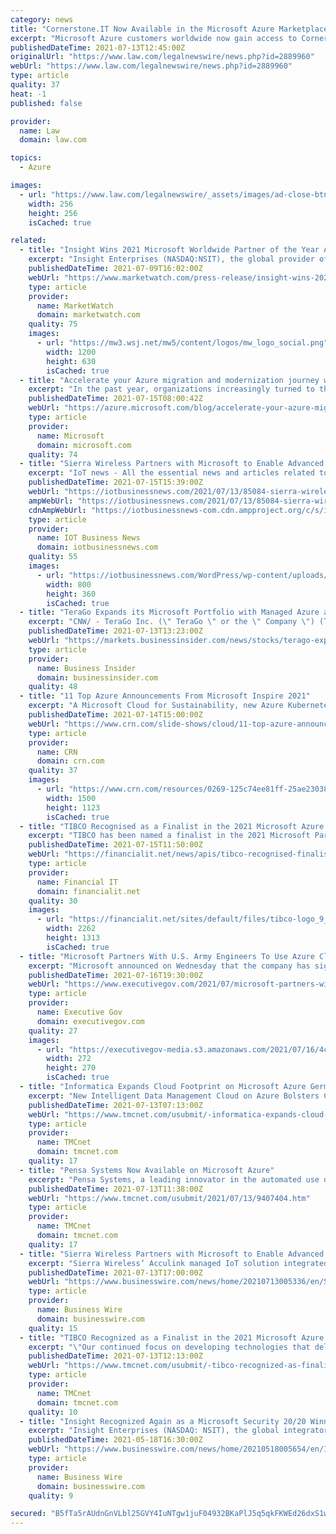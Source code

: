 ```yaml
---
category: news
title: "Cornerstone.IT Now Available in the Microsoft Azure Marketplace"
excerpt: "Microsoft Azure customers worldwide now gain access to Cornerstone.IT Remote Desktop Pro to take advantage of the scalability, reliability, and agility of Azure to drive application development ..."
publishedDateTime: 2021-07-13T12:45:00Z
originalUrl: "https://www.law.com/legalnewswire/news.php?id=2889960"
webUrl: "https://www.law.com/legalnewswire/news.php?id=2889960"
type: article
quality: 37
heat: -1
published: false

provider:
  name: Law
  domain: law.com

topics:
  - Azure

images:
  - url: "https://www.law.com/legalnewswire/_assets/images/ad-close-btn.png"
    width: 256
    height: 256
    isCached: true

related:
  - title: "Insight Wins 2021 Microsoft Worldwide Partner of the Year Awards for Azure Migration and Solution Assessments"
    excerpt: "Insight Enterprises (NASDAQ:NSIT), the global provider of Insight Intelligent Technology Solutions™ for organizations of all sizes, today announced it"
    publishedDateTime: 2021-07-09T16:02:00Z
    webUrl: "https://www.marketwatch.com/press-release/insight-wins-2021-microsoft-worldwide-partner-of-the-year-awards-for-azure-migration-and-solution-assessments-2021-07-09"
    type: article
    provider:
      name: MarketWatch
      domain: marketwatch.com
    quality: 75
    images:
      - url: "https://mw3.wsj.net/mw5/content/logos/mw_logo_social.png"
        width: 1200
        height: 630
        isCached: true
  - title: "Accelerate your Azure migration and modernization journey with expanded programs and offers"
    excerpt: "In the past year, organizations increasingly turned to the cloud to survive potential business disruptions. At Microsoft, we partnered with businesses of all sizes, to help them take advantage of the scalability, remote work enablement, and cost efficiencies of migrating to the cloud. Today at Microsoft"
    publishedDateTime: 2021-07-15T08:00:42Z
    webUrl: "https://azure.microsoft.com/blog/accelerate-your-azure-migration-and-modernization-journey-with-expended-programs-and-offers/"
    type: article
    provider:
      name: Microsoft
      domain: microsoft.com
    quality: 74
  - title: "Sierra Wireless Partners with Microsoft to Enable Advanced Asset Tracking Capabilities via Azure IoT Central"
    excerpt: "IoT news - All the essential news and articles related to the Internet of Things (IoT), on a daily basis, and with a business perspective."
    publishedDateTime: 2021-07-15T15:39:00Z
    webUrl: "https://iotbusinessnews.com/2021/07/13/85084-sierra-wireless-partners-with-microsoft-to-enable-advanced-asset-tracking-capabilities-via-azure-iot-central/"
    ampWebUrl: "https://iotbusinessnews.com/2021/07/13/85084-sierra-wireless-partners-with-microsoft-to-enable-advanced-asset-tracking-capabilities-via-azure-iot-central/amp/"
    cdnAmpWebUrl: "https://iotbusinessnews-com.cdn.ampproject.org/c/s/iotbusinessnews.com/2021/07/13/85084-sierra-wireless-partners-with-microsoft-to-enable-advanced-asset-tracking-capabilities-via-azure-iot-central/amp/"
    type: article
    provider:
      name: IOT Business News
      domain: iotbusinessnews.com
    quality: 55
    images:
      - url: "https://iotbusinessnews.com/WordPress/wp-content/uploads/asset-management-tracking-location-containers.jpg"
        width: 800
        height: 360
        isCached: true
  - title: "TeraGo Expands its Microsoft Portfolio with Managed Azure and Disaster Recovery Solutions"
    excerpt: "CNW/ - TeraGo Inc. (\" TeraGo \" or the \" Company \") (TSX: TGO) (  ), announced today that it has expanded its Microsoft product portfolio with the addition of Microsoft 365, Managed Microsoft Azure, and Managed Disaster Recovery."
    publishedDateTime: 2021-07-13T13:23:00Z
    webUrl: "https://markets.businessinsider.com/news/stocks/terago-expands-its-microsoft-portfolio-with-managed-azure-and-disaster-recovery-solutions-1030601302"
    type: article
    provider:
      name: Business Insider
      domain: businessinsider.com
    quality: 48
  - title: "11 Top Azure Announcements From Microsoft Inspire 2021"
    excerpt: "A Microsoft Cloud for Sustainability, new Azure Kubernetes Service smart defaults and an Azure Synapse partner center that will connect customers to partner solutions were among the top cloud computing announcements at Microsoft Inspire 2021."
    publishedDateTime: 2021-07-14T15:00:00Z
    webUrl: "https://www.crn.com/slide-shows/cloud/11-top-azure-announcements-from-microsoft-inspire-2021"
    type: article
    provider:
      name: CRN
      domain: crn.com
    quality: 37
    images:
      - url: "https://www.crn.com/resources/0269-125c74ee81ff-25ae23038fad-1000/microsoft-azure-sign-2.jpg"
        width: 1500
        height: 1123
        isCached: true
  - title: "TIBCO Recognised as a Finalist in the 2021 Microsoft Azure Partner of the Year Awards"
    excerpt: "TIBCO has been named a finalist in the 2021 Microsoft Partner of the Year Awards for Microsoft Azure Cloud-Native App Development. As a Microsoft gold certified ISV and leader in cloud API-led integration and analytics,"
    publishedDateTime: 2021-07-15T11:50:00Z
    webUrl: "https://financialit.net/news/apis/tibco-recognised-finalist-2021-microsoft-azure-partner-year-awards"
    type: article
    provider:
      name: Financial IT
      domain: financialit.net
    quality: 30
    images:
      - url: "https://financialit.net/sites/default/files/tibco-logo_9_0.jpg"
        width: 2262
        height: 1313
        isCached: true
  - title: "Microsoft Partners With U.S. Army Engineers To Use Azure Cloud For Extreme Weather Modeling"
    excerpt: "Microsoft announced on Wednesday that the company has signed a cooperative research and development agreement (CRADA) with U.S. Army engineers use the company’s Azure Government cloud for a system that models extreme weather around coasts."
    publishedDateTime: 2021-07-16T19:30:00Z
    webUrl: "https://www.executivegov.com/2021/07/microsoft-partners-with-u-s-army-engineers-to-use-azure-cloud/"
    type: article
    provider:
      name: Executive Gov
      domain: executivegov.com
    quality: 27
    images:
      - url: "https://executivegov-media.s3.amazonaws.com/2021/07/16/4c/da/ed/bd/2f/15/c5/04/microsoft_20210625.png"
        width: 272
        height: 270
        isCached: true
  - title: "Informatica Expands Cloud Footprint on Microsoft Azure Germany"
    excerpt: "New Intelligent Data Management Cloud on Azure Bolsters Cloud Momentum in the European region FRANKFURT, Germany,  /PRNewswire/ -- Informatica, the enterprise cloud data management leader, today announced it will make its Intelligent Data Management Cloud (IDMC),"
    publishedDateTime: 2021-07-13T07:13:00Z
    webUrl: "https://www.tmcnet.com/usubmit/-informatica-expands-cloud-footprint-microsoft-azure-germany-/2021/07/13/9407196.htm"
    type: article
    provider:
      name: TMCnet
      domain: tmcnet.com
    quality: 17
  - title: "Pensa Systems Now Available on Microsoft Azure"
    excerpt: "Pensa Systems, a leading innovator in the automated use of computer vision and artificial intelligence for retail in-store data and analytics, announced today that its advanced shelf intelligence data offering has become a Microsoft Preferred Solution and is now available on Microsoft Azure."
    publishedDateTime: 2021-07-13T11:38:00Z
    webUrl: "https://www.tmcnet.com/usubmit/2021/07/13/9407404.htm"
    type: article
    provider:
      name: TMCnet
      domain: tmcnet.com
    quality: 17
  - title: "Sierra Wireless Partners with Microsoft to Enable Advanced Asset Tracking Capabilities via Azure IoT Central"
    excerpt: "Sierra Wireless’ Acculink managed IoT solution integrated with Microsoft Azure IoT Central brings simplicity, extra functionality and capabilities for customers VANCOUVER, British Columbia--(BUSINESS WIRE)--Sierra Wireless (NASDAQ: SWIR) (TSX ..."
    publishedDateTime: 2021-07-13T17:00:00Z
    webUrl: "https://www.businesswire.com/news/home/20210713005336/en/Sierra-Wireless-Partners-with-Microsoft-to-Enable-Advanced-Asset-Tracking-Capabilities-via-Azure-IoT-Central"
    type: article
    provider:
      name: Business Wire
      domain: businesswire.com
    quality: 15
  - title: "TIBCO Recognized as a Finalist in the 2021 Microsoft Azure Partner of the Year Awards"
    excerpt: "\"Our continued focus on developing technologies that deliver a cloud-first experience aligns perfectly to our close collaboration with Microsoft and the Azure cloud computing platform,\" said Tony Beller,"
    publishedDateTime: 2021-07-13T12:13:00Z
    webUrl: "https://www.tmcnet.com/usubmit/-tibco-recognized-as-finalist-the-2021-microsoft-azure-/2021/07/13/9407556.htm"
    type: article
    provider:
      name: TMCnet
      domain: tmcnet.com
    quality: 10
  - title: "Insight Recognized Again as a Microsoft Security 20/20 Winner for Microsoft Azure Security Deployment Partner of the Year"
    excerpt: "Insight Enterprises (NASDAQ: NSIT), the global integrator of Insight Intelligent Technology Solutions™ for organizations of all sizes, today announced"
    publishedDateTime: 2021-05-18T16:30:00Z
    webUrl: "https://www.businesswire.com/news/home/20210518005654/en/Insight-Recognized-Again-as-a-Microsoft-Security-2020-Winner-for-Microsoft-Azure-Security-Deployment-Partner-of-the-Year"
    type: article
    provider:
      name: Business Wire
      domain: businesswire.com
    quality: 9

secured: "B5fTa5rAUdnGnVLbl25GVY4IuNTgw1juF04932BKaPlJ5q5qkFKWEd26dxS1wEOFcVOqzL7XgnmjDQKG9utN4WsWITuwvOB/pDmd0cBOzXo2e26mLX3qXmatX+cUhmem1YO0tiWNFP9DZ23pJ1pbApJdiFHjAT35TlBqM0tOjltMNxQsRdsfv7SwzaII8dMxOGlE4Ac/wI+yZnmHZ9JZdC2zOi70noVzXCAU2iaz4PcMYhHG48TAzj1beGr4eKhLiaSnKqX5G2kpOx3r7htF1i3trB+QbkeO3SVjoFlHvLHxXC8+ciUCiUg8+9LErVwH0pyfZefNiwHEV8NZwpiX7yXeRu+ZeiYc0WLWkrP/GKI=;Ir+VhDLmqKJt7T2gfhMOtg=="
---
```



